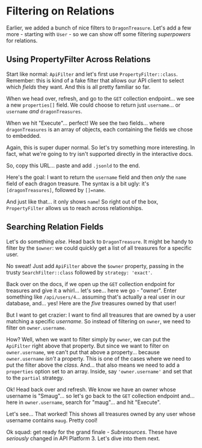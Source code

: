 # Filtering on Relations

Earlier, we added a bunch of nice filters to `DragonTreasure`. Let's add a few
more - starting with `User` - so we can show off some filtering *superpowers* for
relations.

## Using PropertyFilter Across Relations

Start like normal: `ApiFilter` and let's first use `PropertyFilter::class`. Remember:
this is kind of a fake filter that allows our API client to select which *fields*
they want. And this is all pretty familiar so far.

When we head over, refresh, and go to the `GET` collection endpoint... we see a new
`properties[]` field. We could choose to return just `username`... or `username`
*and* `dragonTreasures`.

When we hit "Execute"... perfect! We see the two fields... where `dragonTreasures`
is an array of objects, each containing the fields we chose to embedded.

Again, this is super duper normal. So let's try something more interesting. In
fact, what we're going to try isn't supported directly in the interactive docs.

So, copy this URL... paste and add `.jsonld` to the end.

Here's the goal: I want to return the `username` field and then *only* the `name`
field of each dragon treasure. The syntax is a bit ugly: it's `[dragonTreasures]`,
followed by `[]=name`.

And just like that... it only shows `name`! So right out of the box,
`PropertyFilter` allows us to reach across relationships.

## Searching Relation Fields

Let's do something *else*. Head back to `DragonTreasure`. It might be
handy to filter by the `$owner`: we could quickly get a list of
all treasures for a specific user.

No sweat! Just add `ApiFilter` above the `$owner` property, passing in the trusty `SearchFilter::class` followed by `strategy: 'exact'`.

Back over on the docs, if we open up the `GET` collection endpoint for treasures
and give it a whirl... let's see... here we go - "owner". Enter something
like `/api/users/4`... assuming that's actually a real user in our database,
and... yes! Here are the *five* treasures owned by that user!

But I want to get crazier: I want to find all treasures
that are owned by a user matching a specific *username*. So instead of filtering on
`owner`, we need to filter on `owner.username`.

How? Well, when we want to filter simply by `owner`, we can put the `ApiFilter`
right above that property. But since we want to filter on `owner.username`, we can't
put that above a property... because `owner.username` *isn't* a property.
This is one of the cases where we need to put the filter above the
*class*. And... that also means we need to add a `properties` option set to an array.
Inside, say `'owner.username'` and set that to the `partial` strategy.

Ok! Head back over and refresh. We know we have an owner whose username is "Smaug"...
so let's go back to the `GET` collection endpoint and... here in `owner.username`,
search for "maug"... and hit "Execute".

Let's see... That worked! This shows all treasures owned by any user whose username
contains `maug`. Pretty cool!

Ok squad: get ready for the grand finale - *Subresources*. These have *seriously*
changed in API Platform 3. Let's dive into them next.
